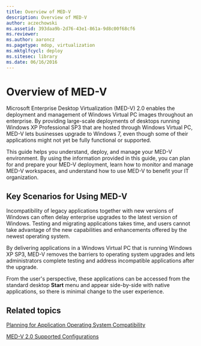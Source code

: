 ```yaml
---
title: Overview of MED-V
description: Overview of MED-V
author: aczechowski
ms.assetid: 393daa9b-2d76-43e1-861a-9d8c00f68cf6
ms.reviewer:
ms.author: aaroncz
ms.pagetype: mdop, virtualization
ms.mktglfcycl: deploy
ms.sitesec: library
ms.date: 06/16/2016
---
```



# Overview of MED-V


Microsoft Enterprise Desktop Virtualization (MED-V) 2.0 enables the deployment and management of Windows Virtual PC images throughout an enterprise. By providing large-scale deployments of desktops running Windows XP Professional SP3 that are hosted through Windows Virtual PC, MED-V lets businesses upgrade to Windows 7, even though some of their applications might not yet be fully functional or supported.

This guide helps you understand, deploy, and manage your MED-V environment. By using the information provided in this guide, you can plan for and prepare your MED-V deployment, learn how to monitor and manage MED-V workspaces, and understand how to use MED-V to benefit your IT organization.

## Key Scenarios for Using MED-V


Incompatibility of legacy applications together with new versions of Windows can often delay enterprise upgrades to the latest version of Windows. Testing and migrating applications takes time, and users cannot take advantage of the new capabilities and enhancements offered by the newest operating system.

By delivering applications in a Windows Virtual PC that is running Windows XP SP3, MED-V removes the barriers to operating system upgrades and lets administrators complete testing and address incompatible applications after the upgrade.

From the user's perspective, these applications can be accessed from the standard desktop **Start** menu and appear side-by-side with native applications, so there is minimal change to the user experience.

## Related topics


[Planning for Application Operating System Compatibility](planning-for-application-operating-system-compatibility.md)

[MED-V 2.0 Supported Configurations](med-v-20-supported-configurations.md)

 

 





